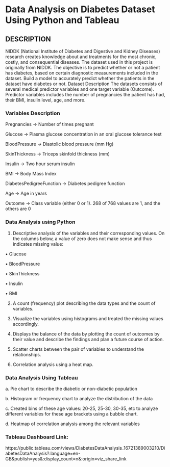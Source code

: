 <h1 align="left">Data Analysis on Diabetes Dataset Using Python and Tableau</h1>

<h2 align="left">DESCRIPTION</h2>

NIDDK (National Institute of Diabetes and Digestive and Kidney Diseases) research creates knowledge about and treatments for the most chronic, costly, and consequential diseases.
The dataset used in this project is originally from NIDDK. The objective is to predict whether or not a patient has diabetes, based on certain diagnostic measurements included in the dataset.
Build a model to accurately predict whether the patients in the dataset have diabetes or not.
Dataset Description
The datasets consists of several medical predictor variables and one target variable (Outcome). Predictor variables includes the number of pregnancies the patient has had, their BMI, insulin level, age, and more.

 
<h3 align="left">Variables	Description</h3>

Pregnancies -> Number of times pregnant

Glucose -> Plasma glucose concentration in an oral glucose tolerance test

BloodPressure -> Diastolic blood pressure (mm Hg)

SkinThickness -> Triceps skinfold thickness (mm)

Insulin -> Two hour serum insulin

BMI -> Body Mass Index

DiabetesPedigreeFunction -> Diabetes pedigree function

Age -> Age in years

Outcome -> Class variable (either 0 or 1). 268 of 768 values are 1, and the others are 0

<h3 align="left">Data Analysis using Python</h3>

1. Descriptive analysis of the variables and their corresponding values. On the columns below, a value of zero does not make sense and thus indicates missing value:

  • Glucose

  • BloodPressure

  • SkinThickness

  • Insulin

  • BMI

2. A count (frequency) plot describing the data types and the count of variables. 

3. Visualize the variables using histograms and treated the missing values accordingly.

4. Displays the balance of the data by plotting the count of outcomes by their value and describe the findings and plan a future course of action.

5. Scatter charts between the pair of variables to understand the relationships.

6. Correlation analysis using a heat map.

<h3 align="left">Data Analysis Using Tableau</h3>

a. Pie chart to describe the diabetic or non-diabetic population

b. Histogram or frequency chart to analyze the distribution of the data

c. Created bins of these age values: 20-25, 25-30, 30-35, etc to analyze different variables for these age brackets using a bubble chart.

d. Heatmap of correlation analysis among the relevant variables

<h3 align="left">Tableau Dashboard Link:</h3>
https://public.tableau.com/views/DiabetesDataAnalysis_16721389003210/DiabetesDataAnalysis?:language=en-GB&publish=yes&:display_count=n&:origin=viz_share_link
